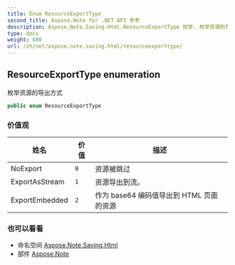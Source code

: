 ```yaml
---
title: Enum ResourceExportType
second_title: Aspose.Note for .NET API 参考
description: Aspose.Note.Saving.Html.ResourceExportType 枚举. 枚举资源的导出方式
type: docs
weight: 680
url: /zh/net/aspose.note.saving.html/resourceexporttype/
---
```

## ResourceExportType enumeration

枚举资源的导出方式

```csharp
public enum ResourceExportType
```

### 价值观

| 姓名 | 价值 | 描述 |
| --- | --- | --- |
| NoExport | `0` | 资源被跳过 |
| ExportAsStream | `1` | 资源导出到流。 |
| ExportEmbedded | `2` | 作为 base64 编码值导出到 HTML 页面的资源 |

### 也可以看看

* 命名空间 [Aspose.Note.Saving.Html](../../aspose.note.saving.html/)
* 部件 [Aspose.Note](../../)


